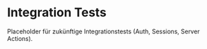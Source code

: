 # Integration Tests

Placeholder für zukünftige Integrationstests (Auth, Sessions, Server Actions).
